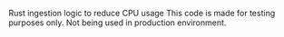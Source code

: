 Rust ingestion logic to reduce CPU usage
This code is made for testing purposes only. Not being used in production environment.
